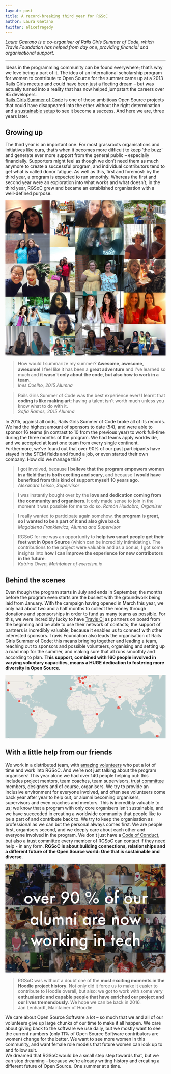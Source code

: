 ```yaml
---
layout: post
title: A record-breaking third year for RGSoC
author: Laura Gaetano
twitter: alicetragedy
---
```


*Laura Gaetano is a co-organiser of Rails Girls Summer of Code, which Travis Foundation has helped from day one, providing financial and organisational support.*

---

Ideas in the programming community can be found everywhere; that’s why we love being a part of it. The idea of an international scholarship program for women to contribute to Open Source for the summer came up at a 2013 Rails Girls meetup and could have been just a fleeting dream – but was actually turned into a reality that has now helped jumpstart the careers over 95 developers.  
[Rails Girls Summer of Code](http://railsgirlssummerofcode.org/) is one of those ambitious Open Source projects that could have disappeared into the ether without the right determination and [a sustainable setup](http://writing.jan.io/2015/11/20/sustainable-open-source.html) to see it become a success. And here we are, three years later. 

## Growing up

The third year is an important one. For most grassroots organisations and initiatives like ours, that’s when it becomes more difficult to keep ‘the buzz’ and generate ever more support from the general public – especially financially. Supporters might feel as though we don’t need them as much anymore to create a successful program, and individual contributors tend to get what is called donor fatigue. As well as this, first and foremost: by the third year, a program is expected to run smoothly. Whereas the first and second year were an exploration into what works and what doesn’t, in the third year, RGSoC grew and became an established organisation with a well-defined purpose.  

![](/images/blog/2015-02-03-rgsoc-all-teams.jpg)

> How would I summarize my summer? **Awesome, awesome, awesome!** I feel like it has been a **great adventure** and I've learned so much and **it wasn't only about the code, but also how to work in a team.**  
> _Ines Coelho, 2015 Alumna_

> Rails Girls Summer of Code was the best experience ever! I learnt that **coding is like making art**: having a talent isn't worth much unless you know what to do with it.  
> _Sofia Ramos, 2015 Alumna_


In 2015, against all odds, Rails Girls Summer of Code broke all of its records. We had the highest amount of sponsors to date (54), and were able to sponsor 16 teams (in contrast to 10 from the previous year) to work full-time during the three months of the program. We had teams apply worldwide, and we accepted at least one team from every single continent. Furthermore, we’ve found out that over 90% of our past participants have stayed in the STEM fields and found a job, or even started their own company. How did we manage this?

> I got involved, because **I believe that the program empowers women in a field that is both exciting and scary**, and because **I would have benefited from this kind of support myself 10 years ago**.   
> _Alexandra Leisse, Supervisor_

> I was instantly bought over by the **love and dedication coming from the community and organisers**. It only made sense to join in the moment it was possible for me to do so.
> _Ramón Huidobro, Organiser_

> I really wanted to participate again somehow, **the program is great, so I wanted to be a part of it and also give back**.  
> _Magdalena Frankiewicz, Alumna and Supervisor_

> RGSoC for me was an opportunity to **help two smart people get their feet wet in Open Source** (which can be incredibly intimidating). The contributions to the project were valuable and as a bonus, I got some insights into **how I can improve the experience for new contributors in the future**.  
> _Katrina Owen, Maintainer of exercism.io_

## Behind the scenes

Even though the program starts in July and ends in September, the months before the program even starts are the busiest with the groundwork being laid from January. With the campaign having opened in March this year, we only had about two and a half months to collect the money through donations and sponsorships in order to fund as many teams as possible. For this, we were incredibly lucky to have [Travis CI](https://travis-ci.org) as partners on board from the beginning and be able to use their network of contacts; the support of partners is incredibly valuable, because it enables us to connect with other interested sponsors. Travis Foundation also leads the organisation of Rails Girls Summer of Code; this means bringing together and leading a team, reaching out to sponsors and possible volunteers, organising and setting up a road map for the summer, and making sure that all runs smoothly and according to plan. **This support, combined with 160 people involved in varying voluntary capacities, means a HUGE dedication to fostering more diversity in Open Source.**

![](/images/blog/2015-02-03-rgsoc-map.png)

## With a little help from our friends

We work in a distributed team, with [amazing volunteers](http://railsgirlssummerofcode.org/about/team/) who put a lot of time and work into RGSoC. And we’re not just talking about the program organisers! This year alone we had over 140 people helping out: this includes project mentors, team coaches, team supervisors, [trust committee](http://railsgirlssummerofcode.org/about/code-of-conduct/#contact) members, designers and of course, organisers. We try to provide an inclusive environment for everyone involved, and often see volunteers come back year after year to help out, or alumni becoming organisers, supervisors and even coaches and mentors. This is incredibly valuable to us; we know that a program with only core organisers isn’t sustainable, and we have succeeded in creating a worldwide community that people like to be a part of and contribute back to. We try to keep the organisation as professional as we can but the personal always comes first. We are people first, organisers second, and we deeply care about each other and everyone involved in the program. We don't just have a [Code of Conduct](http://railsgirlssummerofcode.org/about/code-of-conduct/), but also a trust committee every member of RGSoC can contact if they need help - in any form. **RGSoC is about building connections, relationships and a different future of the Open Source world: One that is sustainable and diverse**.

![](/images/blog/2015-02-03-rgsoc-alumni.png)

> RGSoC was without a doubt one of the **most exciting moments in the Hoodie project history**. Not only did it force us to make it easier to contribute to Hoodie overall, but also: we got to work with some very **enthusiastic and capable people that have enriched our project and our lives tremendously**. We hope we can be back in 2016.  
> Jan Lenhardt, Maintainer of Hoodie

We care about Open Source Software a lot – so much that we and all of our volunteers give up large chunks of our time to make it all happen. We care about giving back to the software we use daily, but we mostly want to see the current numbers (only 11% of Open Source Software contributors are women) change for the better. We want to see more women in this community, and want female role models that future women can look up to and follow suit.  
We dreamed that RGSoC would be a small step step towards that, but we can stop dreaming – because we're already writing history and creating a different future of Open Source. One summer at a time.




